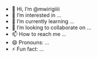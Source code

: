 - 👋 Hi, I’m @mwirigiiii
- 👀 I’m interested in ...
- 🌱 I’m currently learning ...
- 💞️ I’m looking to collaborate on ...
- 📫 How to reach me ...
- 😄 Pronouns: ...
- ⚡ Fun fact: ...

<!---
mwirigiiii/mwirigiiii is a ✨ special ✨ repository because its `README.md` (this file) appears on your GitHub profile.
You can click the Preview link to take a look at your changes.
--->
